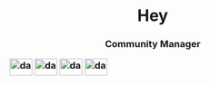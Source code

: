 <h1 align="center">Hey</h1>
<h3 align="center">Community Manager

<p align="left">
<a href="https://twitter.com/dawendvac" target="blank"><img align="center" src="https://raw.githubusercontent.com/rahuldkjain/github-profile-readme-generator/master/src/images/icons/Social/twitter.svg" alt="dawendvac" height="30" width="40" /></a>
<a href="https://instagram.com/dawendvac" target="blank"><img align="center" src="https://raw.githubusercontent.com/rahuldkjain/github-profile-readme-generator/master/src/images/icons/Social/instagram.svg" alt="dawendvac" height="30" width="40" /></a>
<a href="https://www.youtube.com/c/dawend" target="blank"><img align="center" src="https://raw.githubusercontent.com/rahuldkjain/github-profile-readme-generator/master/src/images/icons/Social/youtube.svg" alt="dawend" height="30" width="40" /></a>
<a href="https://discord.gg/dawend" target="blank"><img align="center" src="https://raw.githubusercontent.com/rahuldkjain/github-profile-readme-generator/master/src/images/icons/Social/discord.svg" alt="dawend" height="30" width="40" /></a>
</p>
